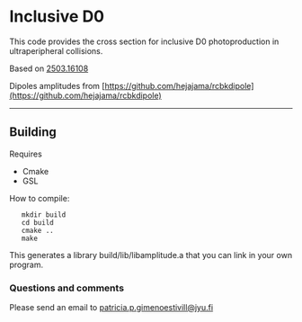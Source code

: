 # Inclusive D0


This code provides the cross section for inclusive D0 photoproduction in ultraperipheral collisions. 

Based on [2503.16108](https://arxiv.org/abs/2503.16108) 

Dipoles amplitudes from [https://github.com/hejajama/rcbkdipole](https://github.com/hejajama/rcbkdipole) 
***


## Building
Requires

 - Cmake
 - GSL

How to compile:

```
   mkdir build
   cd build
   cmake ..
   make
```

This generates a library build/lib/libamplitude.a that you can link in your own program.

### Questions and comments
Please send an email to patricia.p.gimenoestivill@jyu.fi
